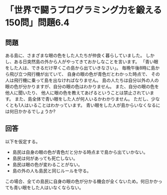 # 「世界で闘うプログラミング力を鍛える150問」問題6.4

## 問題

ある島に、さまざまな眼の色をした人たちが仲良く暮らしていました。
しかし、ある日突然島の外から人がやってきておかしなことを言います。
「青い眼をした人は、できるだけ早くこの島から出ていきなさい」。
毎晩午後8時に島から飛び立つ飛行機が出ていて、
自身の眼の色が青色だとわかった時点で、
その人は飛行機に乗って島を出なければなりません。
島の人たちは自分以外の人の眼の色が分かりますが、自分の眼の色はわかりません。
また、自分の眼の色を他人に聞いたり、
他人に眼の色を教えてあげるということは禁止されています。
また、島全体で青い眼をした人が何人いるかわかりません。
ただし、少なくとも1人はいることはわかっています。
青い眼をした人が島からいなくなるには何日かかるでしょうか?

## 回答

以下を仮定する。

* 島民は自身の眼の色が青色だと分かる時点まで島から出ていかない。
* 島民は何があっても死亡しない。
* 島民は眼の色が変わることがない。
* 島の外の人も島民と同じルールを守る。

この場合、全ての島民に自身の眼の色が分かる機会が全くないため。何日かかっても青い眼をした人はいなくならない。
